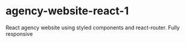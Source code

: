 # agency-website-react-1
React agency website using styled components and react-router. Fully responsive
